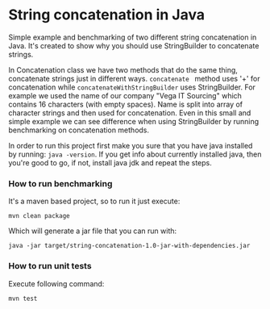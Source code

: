 # String concatenation in Java
Simple example and benchmarking of two different string concatenation in Java. 
It's created to show why you should use StringBuilder to concatenate strings.


In Concatenation class we have two methods that do the same thing, concatenate strings just in different ways.
```concatenate ``` method uses '+' for concatenation while ```concatenateWithStringBuilder``` uses StringBuilder.
For example we used the name of our company "Vega IT Sourcing" which contains 16 characters (with empty spaces).
Name is split into array of character strings and then used for concatenation.
Even in this small and simple example we can see difference when using StringBuilder by running benchmarking
on concatenation methods. 

In order to run this project first make you sure that you have java installed by running:
```java -version```.
If you get info about currently installed java, then you're good to go, 
if not, install java jdk and repeat the steps.

### How to run benchmarking
It's a maven based project, so to run it just execute:
```$xslt
mvn clean package
``` 
Which will generate a jar file that you can run with:
```$xslt
java -jar target/string-concatenation-1.0-jar-with-dependencies.jar
```

### How to run unit tests
Execute following command:
```$xslt
mvn test
``` 

